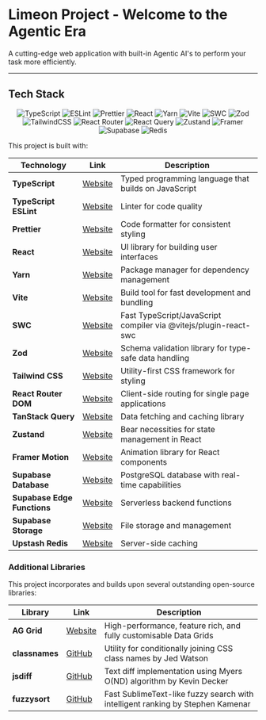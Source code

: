 # Limeon Project - Welcome to the Agentic Era

A cutting-edge web application with built-in Agentic AI's to perform your task more efficiently.

---

## Tech Stack

<div align="center">

![TypeScript](https://img.shields.io/badge/typescript-%23007ACC.svg?style=for-the-badge&logo=typescript&logoColor=white)
![ESLint](https://img.shields.io/badge/ESLint-4B3263?style=for-the-badge&logo=eslint&logoColor=white)
![Prettier](https://img.shields.io/badge/prettier-%23F7B93E.svg?style=for-the-badge&logo=prettier&logoColor=black)
![React](https://img.shields.io/badge/react-%2320232a.svg?style=for-the-badge&logo=react&logoColor=%2361DAFB)
![Yarn](https://img.shields.io/badge/yarn-%232C8EBB.svg?style=for-the-badge&logo=yarn&logoColor=white)
![Vite](https://img.shields.io/badge/vite-%23646CFF.svg?style=for-the-badge&logo=vite&logoColor=white)
![SWC](https://img.shields.io/badge/swc-%23FFFFFF.svg?style=for-the-badge&logo=swc&logoColor=black)
![Zod](https://img.shields.io/badge/zod-%233068b7.svg?style=for-the-badge&logo=zod&logoColor=white)
![TailwindCSS](https://img.shields.io/badge/tailwindcss-%2338B2AC.svg?style=for-the-badge&logo=tailwind-css&logoColor=white)
![React Router](https://img.shields.io/badge/React_Router-CA4245?style=for-the-badge&logo=react-router&logoColor=white)
![React Query](https://img.shields.io/badge/-React%20Query-FF4154?style=for-the-badge&logo=react%20query&logoColor=white)
![Zustand](https://img.shields.io/badge/zustand-%233068b7.svg?style=for-the-badge&logo=zustand&logoColor=white)
![Framer](https://img.shields.io/badge/Framer-black?style=for-the-badge&logo=framer&logoColor=blue)
![Supabase](https://img.shields.io/badge/Supabase-3ECF8E?style=for-the-badge&logo=supabase&logoColor=white)
![Redis](https://img.shields.io/badge/redis-%23DD0031.svg?style=for-the-badge&logo=redis&logoColor=white)

</div>

This project is built with:

| Technology                  | Link                                           | Description                                                      |
| --------------------------- | ---------------------------------------------- | ---------------------------------------------------------------- |
| **TypeScript**              | [Website](https://www.typescriptlang.org/)     | Typed programming language that builds on JavaScript             |
| **TypeScript ESLint**       | [Website](https://typescript-eslint.io/)       | Linter for code quality                                          |
| **Prettier**                | [Website](https://prettier.io/)                | Code formatter for consistent styling                            |
| **React**                   | [Website](https://react.dev/)                  | UI library for building user interfaces                          |
| **Yarn**                    | [Website](https://www.yarnpkg.com/)            | Package manager for dependency management                        |
| **Vite**                    | [Website](https://vitejs.dev/)                 | Build tool for fast development and bundling                     |
| **SWC**                     | [Website](https://swc.rs/)                     | Fast TypeScript/JavaScript compiler via @vitejs/plugin-react-swc |
| **Zod**                     | [Website](https://zod.dev/)                    | Schema validation library for type-safe data handling            |
| **Tailwind CSS**            | [Website](https://tailwindcss.com/)            | Utility-first CSS framework for styling                          |
| **React Router DOM**        | [Website](https://reactrouter.com/)            | Client-side routing for single page applications                 |
| **TanStack Query**          | [Website](https://tanstack.com/query/latest)   | Data fetching and caching library                                |
| **Zustand**                 | [Website](https://zustand-demo.pmnd.rs/)       | Bear necessities for state management in React                   |
| **Framer Motion**           | [Website](https://www.framer.com/motion/)      | Animation library for React components                           |
| **Supabase Database**       | [Website](https://supabase.com/database)       | PostgreSQL database with real-time capabilities                  |
| **Supabase Edge Functions** | [Website](https://supabase.com/edge-functions) | Serverless backend functions                                     |
| **Supabase Storage**        | [Website](https://supabase.com/storage)        | File storage and management                                      |
| **Upstash Redis**           | [Website](https://upstash.com/)                | Server-side caching                                              |

### Additional Libraries

This project incorporates and builds upon several outstanding open-source libraries:

| Library        | Link                                              | Description                                                                    |
| -------------- | ------------------------------------------------- | ------------------------------------------------------------------------------ |
| **AG Grid**    | [Website](https://ag-grid.com/)                   | High-performance, feature rich, and fully customisable Data Grids              |
| **classnames** | [GitHub](https://github.com/JedWatson/classnames) | Utility for conditionally joining CSS class names by Jed Watson                |
| **jsdiff**     | [GitHub](https://github.com/kpdecker/jsdiff)      | Text diff implementation using Myers O(ND) algorithm by Kevin Decker           |
| **fuzzysort**  | [GitHub](https://github.com/farzher/fuzzysort)    | Fast SublimeText-like fuzzy search with intelligent ranking by Stephen Kamenar |
